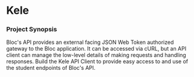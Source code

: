 # Kele

### Project Synopsis

Bloc's API provides an external facing JSON Web Token authorized gateway to the Bloc application. It can be accessed via cURL, but an API client can manage the low-level details of making requests and handling responses. Build the Kele API Client to provide easy access to and use of the student endpoints of Bloc's API.

